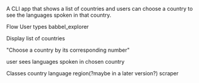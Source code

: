 A CLI app that shows a list of countries and users can choose a country to see the languages spoken in that country.

Flow
User types babbel_explorer

Display list of countries

"Choose a country by its corresponding number"

user sees languages spoken in chosen country
<!-- countries.each.with_index(1) do |country, i|
  puts "#{i}. #{country}
   -->

Classes
  country 
  language
  region(?maybe in a later version?)
  scraper